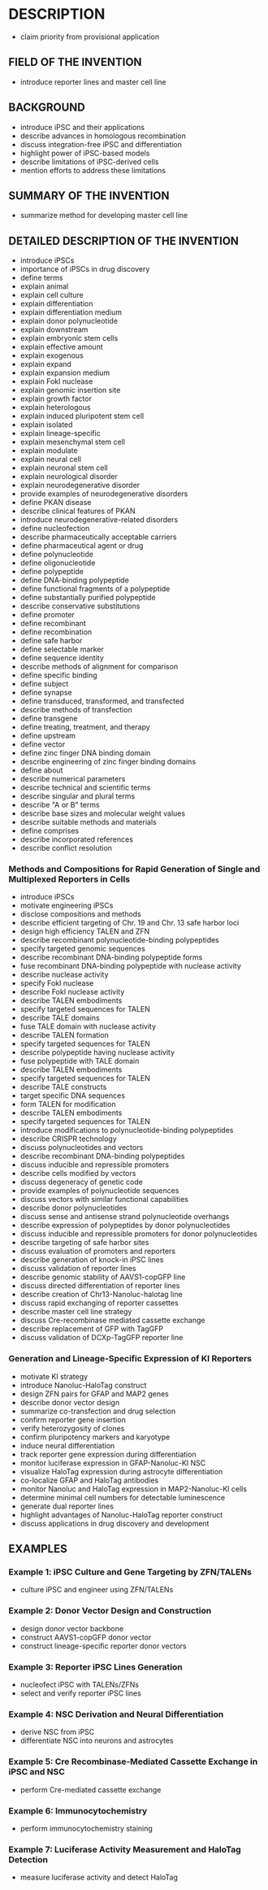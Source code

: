 # DESCRIPTION

- claim priority from provisional application

## FIELD OF THE INVENTION

- introduce reporter lines and master cell line

## BACKGROUND

- introduce iPSC and their applications
- describe advances in homologous recombination
- discuss integration-free iPSC and differentiation
- highlight power of iPSC-based models
- describe limitations of iPSC-derived cells
- mention efforts to address these limitations

## SUMMARY OF THE INVENTION

- summarize method for developing master cell line

## DETAILED DESCRIPTION OF THE INVENTION

- introduce iPSCs
- importance of iPSCs in drug discovery
- define terms
- explain animal
- explain cell culture
- explain differentiation
- explain differentiation medium
- explain donor polynucleotide
- explain downstream
- explain embryonic stem cells
- explain effective amount
- explain exogenous
- explain expand
- explain expansion medium
- explain FokI nuclease
- explain genomic insertion site
- explain growth factor
- explain heterologous
- explain induced pluripotent stem cell
- explain isolated
- explain lineage-specific
- explain mesenchymal stem cell
- explain modulate
- explain neural cell
- explain neuronal stem cell
- explain neurological disorder
- explain neurodegenerative disorder
- provide examples of neurodegenerative disorders
- define PKAN disease
- describe clinical features of PKAN
- introduce neurodegenerative-related disorders
- define nucleofection
- describe pharmaceutically acceptable carriers
- define pharmaceutical agent or drug
- define polynucleotide
- define oligonucleotide
- define polypeptide
- define DNA-binding polypeptide
- define functional fragments of a polypeptide
- define substantially purified polypeptide
- describe conservative substitutions
- define promoter
- define recombinant
- define recombination
- define safe harbor
- define selectable marker
- define sequence identity
- describe methods of alignment for comparison
- define specific binding
- define subject
- define synapse
- define transduced, transformed, and transfected
- describe methods of transfection
- define transgene
- define treating, treatment, and therapy
- define upstream
- define vector
- define zinc finger DNA binding domain
- describe engineering of zinc finger binding domains
- define about
- describe numerical parameters
- describe technical and scientific terms
- describe singular and plural terms
- describe "A or B" terms
- describe base sizes and molecular weight values
- describe suitable methods and materials
- define comprises
- describe incorporated references
- describe conflict resolution

### Methods and Compositions for Rapid Generation of Single and Multiplexed Reporters in Cells

- introduce iPSCs
- motivate engineering iPSCs
- disclose compositions and methods
- describe efficient targeting of Chr. 19 and Chr. 13 safe harbor loci
- design high efficiency TALEN and ZFN
- describe recombinant polynucleotide-binding polypeptides
- specify targeted genomic sequences
- describe recombinant DNA-binding polypeptide forms
- fuse recombinant DNA-binding polypeptide with nuclease activity
- describe nuclease activity
- specify FokI nuclease
- describe FokI nuclease activity
- describe TALEN embodiments
- specify targeted sequences for TALEN
- describe TALE domains
- fuse TALE domain with nuclease activity
- describe TALEN formation
- specify targeted sequences for TALEN
- describe polypeptide having nuclease activity
- fuse polypeptide with TALE domain
- describe TALEN embodiments
- specify targeted sequences for TALEN
- describe TALE constructs
- target specific DNA sequences
- form TALEN for modification
- describe TALEN embodiments
- specify targeted sequences for TALEN
- introduce modifications to polynucleotide-binding polypeptides
- describe CRISPR technology
- discuss polynucleotides and vectors
- describe recombinant DNA-binding polypeptides
- discuss inducible and repressible promoters
- describe cells modified by vectors
- discuss degeneracy of genetic code
- provide examples of polynucleotide sequences
- discuss vectors with similar functional capabilities
- describe donor polynucleotides
- discuss sense and antisense strand polynucleotide overhangs
- describe expression of polypeptides by donor polynucleotides
- discuss inducible and repressible promoters for donor polynucleotides
- describe targeting of safe harbor sites
- discuss evaluation of promoters and reporters
- describe generation of knock-in iPSC lines
- discuss validation of reporter lines
- describe genomic stability of AAVS1-copGFP line
- discuss directed differentiation of reporter lines
- describe creation of Chr13-Nanoluc-halotag line
- discuss rapid exchanging of reporter cassettes
- describe master cell line strategy
- discuss Cre-recombinase mediated cassette exchange
- describe replacement of GFP with TagGFP
- discuss validation of DCXp-TagGFP reporter line

### Generation and Lineage-Specific Expression of KI Reporters

- motivate KI strategy
- introduce Nanoluc-HaloTag construct
- design ZFN pairs for GFAP and MAP2 genes
- describe donor vector design
- summarize co-transfection and drug selection
- confirm reporter gene insertion
- verify heterozygosity of clones
- confirm pluripotency markers and karyotype
- induce neural differentiation
- track reporter gene expression during differentiation
- monitor luciferase expression in GFAP-Nanoluc-KI NSC
- visualize HaloTag expression during astrocyte differentiation
- co-localize GFAP and HaloTag antibodies
- monitor Nanoluc and HaloTag expression in MAP2-Nanoluc-KI cells
- determine minimal cell numbers for detectable luminescence
- generate dual reporter lines
- highlight advantages of Nanoluc-HaloTag reporter construct
- discuss applications in drug discovery and development

## EXAMPLES

### Example 1: iPSC Culture and Gene Targeting by ZFN/TALENs

- culture iPSC and engineer using ZFN/TALENs

### Example 2: Donor Vector Design and Construction

- design donor vector backbone
- construct AAVS1-copGFP donor vector
- construct lineage-specific reporter donor vectors

### Example 3: Reporter iPSC Lines Generation

- nucleofect iPSC with TALENs/ZFNs
- select and verify reporter iPSC lines

### Example 4: NSC Derivation and Neural Differentiation

- derive NSC from iPSC
- differentiate NSC into neurons and astrocytes

### Example 5: Cre Recombinase-Mediated Cassette Exchange in iPSC and NSC

- perform Cre-mediated cassette exchange

### Example 6: Immunocytochemistry

- perform immunocytochemistry staining

### Example 7: Luciferase Activity Measurement and HaloTag Detection

- measure luciferase activity and detect HaloTag

